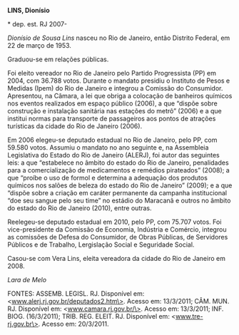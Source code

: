 **LINS, Dionísio**

\* dep. est. RJ 2007-

*Dionísio de Sousa Lins* nasceu no Rio de Janeiro, então Distrito
Federal, em 22 de março de 1953.

Graduou-se em relações públicas.

Foi eleito vereador no Rio de Janeiro pelo Partido Progressista (PP) em
2004, com 36.788 votos. Durante o mandato presidiu o Instituto de Pesos
e Medidas (Ipem) do Rio de Janeiro e integrou a Comissão do Consumidor.
Apresentou, na Câmara, a lei que obriga a colocação de banheiros
químicos nos eventos realizados em espaço público (2006), a que “dispõe
sobre construção e instalação sanitária nas estações do metrô” (2006) e
a que institui normas para transporte de passageiros aos pontos de
atrações turísticas da cidade do Rio de Janeiro (2006).

Em 2006 elegeu-se deputado estadual no Rio de Janeiro, pelo PP, com
59.580 votos. Assumiu o mandato no ano seguinte e, na Assembleia
Legislativa do Estado do Rio de Janeiro (ALERJ), foi autor das seguintes
leis: a que “estabelece no âmbito do estado do Rio de Janeiro,
penalidades para a comercialização de medicamentos e remédios
pirateados” (2008); a que “proíbe o uso de formol e determina a
adequação dos produtos químicos nos salões de beleza do estado do Rio de
Janeiro” (2009); e a que “dispõe sobre a criação em caráter permanente
da campanha institucional “doe seu sangue pelo seu time” no estádio do
Maracanã e outros no âmbito do estado do Rio de Janeiro (2010), entre
outras.

Reelegeu-se deputado estadual em 2010, pelo PP, com 75.707 votos. Foi
vice-presidente da Comissão de Economia, Indústria e Comércio, integrou
as comissôes de Defesa do Consumidor, de Obras Públicas, de Servidores
Públicos e de Trabalho, Lergislação Social e Seguridade Social.

Casou-se com Vera Lins, eleita vereadora da cidade do Rio de Janeiro em
2008.

*Lara de Melo*

FONTES: ASSEMB. LEGISL. RJ. Disponível em:
\<www.alerj.rj.gov.br/deputados2.htm\>. Acesso em: 13/3/2011; CÂM. MUN.
RJ. Disponível em: \<www.camara.rj.gov.br/\>. Acesso em: 13/3/2011; INF.
BIOG. (16/3/2011); TRIB. REG. ELEIT. RJ. Disponível em:
\<www.tre-rj.gov.br\>. Acesso em: 20/3/2011.
